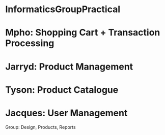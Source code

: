 InformaticsGroupPractical
=========================
Mpho: Shopping Cart + Transaction Processing
=
Jarryd: Product Management
=
Tyson: Product Catalogue
=
Jacques: User Management
=
Group: Design, Products, Reports
